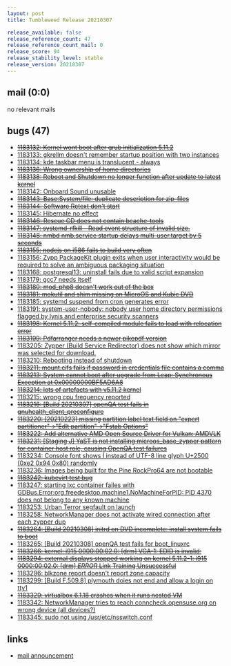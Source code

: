 ```yaml
---
layout: post
title: Tumbleweed Release 20210307

release_available: false
release_reference_count: 47
release_reference_count_mail: 0
release_score: 94
release_stability_level: stable
release_version: 20210307
---
```


## mail (0:0)

no relevant mails

## bugs (47)

<!--more-->

- ~~[1183132: Kernel wont boot after grub initialization 5.11.2](https://bugzilla.opensuse.org/show_bug.cgi?id=1183132)~~
- [1183133: gkrellm doesn't remember startup position with two instances](https://bugzilla.opensuse.org/show_bug.cgi?id=1183133)
- [1183134: kde taskbar menu is translucent - always](https://bugzilla.opensuse.org/show_bug.cgi?id=1183134)
- ~~[1183136: Wrong ownership of home directories](https://bugzilla.opensuse.org/show_bug.cgi?id=1183136)~~
- ~~[1183138: Reboot and Shutdown no longer function after update to latest kernel](https://bugzilla.opensuse.org/show_bug.cgi?id=1183138)~~
- [1183142: Onboard Sound unusable](https://bugzilla.opensuse.org/show_bug.cgi?id=1183142)
- ~~[1183143: Base:System/file: duplicate description for zip-files](https://bugzilla.opensuse.org/show_bug.cgi?id=1183143)~~
- ~~[1183144: Software Retext don't start](https://bugzilla.opensuse.org/show_bug.cgi?id=1183144)~~
- [1183145: Hibernate no effect](https://bugzilla.opensuse.org/show_bug.cgi?id=1183145)
- ~~[1183146: Rescue CD does not contain bcache-tools](https://bugzilla.opensuse.org/show_bug.cgi?id=1183146)~~
- ~~[1183147: systemd-rfkill - Read event structure of invalid size.](https://bugzilla.opensuse.org/show_bug.cgi?id=1183147)~~
- ~~[1183148: nmbd nmb.service startup delays multi-user.target by 5 seconds](https://bugzilla.opensuse.org/show_bug.cgi?id=1183148)~~
- ~~[1183155: nodejs on i586 fails to build very often](https://bugzilla.opensuse.org/show_bug.cgi?id=1183155)~~
- [1183156: Zypp PackageKit plugin exits when user interactivity would be required to solve an ambiguous packaging situation](https://bugzilla.opensuse.org/show_bug.cgi?id=1183156)
- [1183168: postgresql13: uninstall fails due to valid script expansion](https://bugzilla.opensuse.org/show_bug.cgi?id=1183168)
- [1183179: gcc7 needs itself](https://bugzilla.opensuse.org/show_bug.cgi?id=1183179)
- ~~[1183180: mod_php8 doesn't work out of the box](https://bugzilla.opensuse.org/show_bug.cgi?id=1183180)~~
- ~~[1183181: mokutil and shim missing on MicroOS and Kubic DVD](https://bugzilla.opensuse.org/show_bug.cgi?id=1183181)~~
- [1183185: systemd suspend from cron generates error](https://bugzilla.opensuse.org/show_bug.cgi?id=1183185)
- [1183191: system-user-nobody: nobody user home directory permissions flagged by lynis and enterprise security scanners](https://bugzilla.opensuse.org/show_bug.cgi?id=1183191)
- ~~[1183198: Kernel 5.11.2: self-compiled module fails to load with relocation error](https://bugzilla.opensuse.org/show_bug.cgi?id=1183198)~~
- ~~[1183199: Pdfarranger needs a newer pikepdf version](https://bugzilla.opensuse.org/show_bug.cgi?id=1183199)~~
- [1183205: Zypper (Build Service Redirector) does not show which mirror was selected for download.](https://bugzilla.opensuse.org/show_bug.cgi?id=1183205)
- [1183210: Rebooting instead of shutdown](https://bugzilla.opensuse.org/show_bug.cgi?id=1183210)
- ~~[1183211: mount.cifs fails if password in credentials file contains a comma](https://bugzilla.opensuse.org/show_bug.cgi?id=1183211)~~
- ~~[1183213: System cannot boot after upgrade from Leap: Synchronous Exception at 0x00000000BF5AD6A8](https://bugzilla.opensuse.org/show_bug.cgi?id=1183213)~~
- ~~[1183214: lots of artefacts with v5.11.2 kernel](https://bugzilla.opensuse.org/show_bug.cgi?id=1183214)~~
- [1183215: wrong cpu frequency reported](https://bugzilla.opensuse.org/show_bug.cgi?id=1183215)
- ~~[1183216: \[Build 20210307\] openQA test fails in gnuhealth_client_preconfigure](https://bugzilla.opensuse.org/show_bug.cgi?id=1183216)~~
- ~~[1183220: \[20210223\] missing partition label text field on "expert partitioner"->"Edit partition"->"Fstab Options"](https://bugzilla.opensuse.org/show_bug.cgi?id=1183220)~~
- ~~[1183222: Add alternative AMD Open Source Driver for Vulkan: AMDVLK](https://bugzilla.opensuse.org/show_bug.cgi?id=1183222)~~
- ~~[1183231: \[Staging J\] YaST is not installing microos_base_zypper pattern for container host role, causing OpenQA test failures](https://bugzilla.opensuse.org/show_bug.cgi?id=1183231)~~
- [1183234: Console font shows Ì instead of UTF-8 line glyph U+2500 (0xe2 0x94 0x80) randomly](https://bugzilla.opensuse.org/show_bug.cgi?id=1183234)
- [1183236: Images being built for the Pine RockPro64 are not bootable](https://bugzilla.opensuse.org/show_bug.cgi?id=1183236)
- ~~[1183242: kubevirt test bug](https://bugzilla.opensuse.org/show_bug.cgi?id=1183242)~~
- [1183247: starting lxc container failes with GDBus.Error:org.freedesktop.machine1.NoMachineForPID: PID 4370 does not belong to any known machine](https://bugzilla.opensuse.org/show_bug.cgi?id=1183247)
- [1183253: Urban Terror segfault on launch](https://bugzilla.opensuse.org/show_bug.cgi?id=1183253)
- [1183258: NetworkManager does not activate wired connection after each zypper dup](https://bugzilla.opensuse.org/show_bug.cgi?id=1183258)
- ~~[1183264: \[Build 20210308\] initrd on DVD incomplete: install system fails to boot](https://bugzilla.opensuse.org/show_bug.cgi?id=1183264)~~
- [1183265: \[Build 20210308\] openQA test fails for boot_linuxrc](https://bugzilla.opensuse.org/show_bug.cgi?id=1183265)
- ~~[1183266: kernel: i915 0000:00:02.0: \[drm\] VGA-1: EDID is invalid:](https://bugzilla.opensuse.org/show_bug.cgi?id=1183266)~~
- ~~[1183294: external displays stopped working on kernel 5.11.2-1: i915 0000:00:02.0: \[drm\] *ERROR* Link Training Unsuccessful](https://bugzilla.opensuse.org/show_bug.cgi?id=1183294)~~
- [1183296: blkzone report doesn't report zone capacity](https://bugzilla.opensuse.org/show_bug.cgi?id=1183296)
- [1183299: \[Build F.509.8\] plymouth doies not end and allow a login on tty1](https://bugzilla.opensuse.org/show_bug.cgi?id=1183299)
- ~~[1183329: virtualbox 6.1.18 crashes when it runs nested VM](https://bugzilla.opensuse.org/show_bug.cgi?id=1183329)~~
- [1183342: NetworkManager tries to reach conncheck.opensuse.org on wrong device (all devices?)](https://bugzilla.opensuse.org/show_bug.cgi?id=1183342)
- [1183345: sudo not using /usr/etc/nsswitch.conf](https://bugzilla.opensuse.org/show_bug.cgi?id=1183345)



## links

- [mail announcement](https://github.com/boombatower/tumbleweed-review/issues/10)
